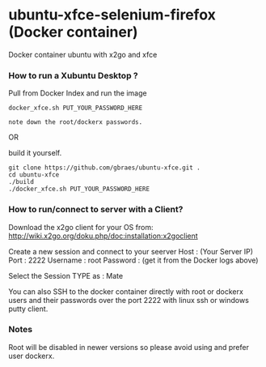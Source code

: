 # ubuntu-xfce-selenium-firefox (Docker container)

Docker container ubuntu  with x2go and xfce 

### How to run a Xubuntu Desktop  ?

Pull from Docker Index and run the image

```
docker_xfce.sh PUT_YOUR_PASSWORD_HERE

note down the root/dockerx passwords.
```

OR

build it yourself.

```
git clone https://github.com/gbraes/ubuntu-xfce.git .
cd ubuntu-xfce
./build
./docker_xfce.sh PUT_YOUR_PASSWORD_HERE
```

### How to run/connect to server with a Client?

Download the x2go client for your OS from:
http://wiki.x2go.org/doku.php/doc:installation:x2goclient

Create a new session and connect to your seerver
Host : (Your Server IP) Port : 2222 Username : root Password : (get it from the Docker logs above)

Select the Session TYPE as : Mate 

You can also SSH to the docker container directly with root or dockerx users and their passwords over the port 2222 with linux ssh or windows putty client.


### Notes

Root will be disabled in newer versions so please avoid using and prefer user dockerx.

